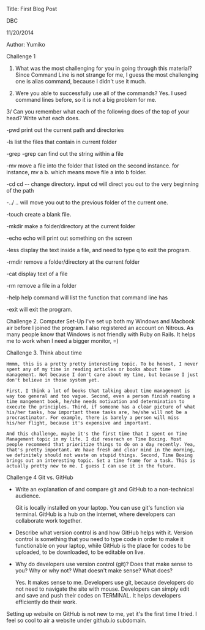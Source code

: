 Title: First Blog Post

DBC

11/20/2014

Author: Yumiko

Challenge 1
1. What was the most challenging for you in going through this material?
	Since Command Line is not strange for me, I guess the most challenging one is alias command, because I didn't use it much.

2. Were you able to successfully use all of the commands?
	Yes. I used command lines before, so it is not a big problem for me.

3/ Can you remember what each of the following does of the top of your head? Write what each does.

-pwd
	print out the current path and directories

-ls
	list the files that contain in current folder

-grep
	-grep can find out the string within a file

-mv
	move a file into the folder that listed on the second instance.
	for instance, mv a b. which means move file a into b folder. 

-cd
	cd -- change directory. input cd will direct you out to the very beginning of the path

-../
	.. will move you out to the previous folder of the current one.

-touch
	create a blank file.

-mkdir
	make a folder/directory at the current folder

-echo
	echo will print out something on the screen

-less
	display the text inside a file, and need to type q to exit the program.

-rmdir
	remove a folder/directory at the current folder

-cat
	display text of a file

-rm
	remove a file in a folder 

-help
	help command will list the function that command line has

-exit
	will exit the program.



Challenge 2. Computer Set-Up 
	I've set up both my Windows and Macbook air before I joined the program. I also registered an account on Nitrous. As many people know that Windows is not friendly with Ruby on Rails. It helps me to work when I need a bigger monitor, =)


Challenge 3. Think about time

	Hmmm, this is a pretty pretty interesting topic. To be honest, I never spent any of my time in reading articles or books about time management. Not because I don't care about my time, but because I just don't believe in those system yet. 

	First, I think a lot of books that talking about time management is way too general and too vague. Second, even a person finish reading a time mangement book, he/she needs motivation and determination to execute the principles. Third, if someone has a clear picture of what his/her tasks, how important these tasks are, he/she will not be a procrastinator. For example, there is barely a person will miss his/her flight, because it's expensive and important. 

	And this challenge, maybe it's the first time that I spent on Time Management topic in my life. I did reserach on Time Boxing. Most people recommend that prioritize things to do on a day recently. Yea, that's pretty important. We have fresh and clear mind in the morning, we definitely should not waste on stupid things. Second, Time Boxing brings out an interesting topic. Set a time frame for a task. This is actually pretty new to me. I guess I can use it in the future.

Challenge 4 Git vs. GitHub

-   Write an explanation of and compare git and GitHub to a non-technical audience.
	
	Git is locally installed on your laptop. You can use git's function via terminal.
	GitHub is a hub on the internet, where developers can collaborate work together.

-   Describe what version control is and how GitHub helps with it.
	Version control is something that you need to type code in order to make it functionable on your laptop, while GitHub is the place for codes to be uploaded, to be downloaded, to be editable on live.

-   Why do developers use version control (git)? Does that make sense to you? Why or why not? What doesn't make sense? What does?
	
	Yes. It makes sense to me. Developers use git, because developers do not need to navigate the site with mouse. Developers can simply edit and save and push their codes on TERMINAL. It helps developers efficiently do their work.

Setting up website on GitHub is not new to me, yet it's the first time I tried. I feel so cool to air a website under github.io subdomain.
